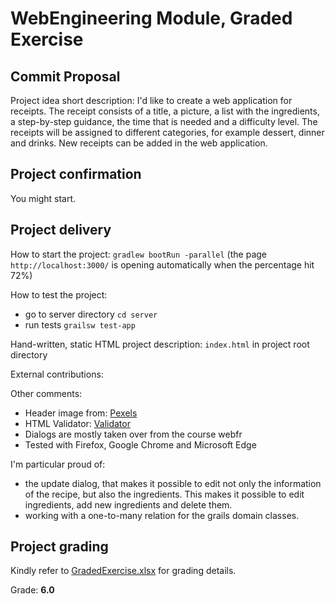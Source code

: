 # WebEngineering Module, Graded Exercise

## Commit Proposal

Project idea short description: I'd like to create a web application for receipts. The receipt consists of a title, a picture, a list with the ingredients, a step-by-step guidance, the time that is needed and a difficulty level. The receipts will be assigned to different categories, for example dessert, dinner and drinks. New receipts can be added in the web application.

## Project confirmation

You might start.

## Project delivery <to be filled by student>

How to start the project: `gradlew bootRun -parallel` (the page `http://localhost:3000/` is opening automatically when the percentage hit 72%)

How to test the project: 
 * go to server directory `cd server` 
 * run tests `grailsw test-app`

Hand-written, static HTML 
project description: `index.html` in project root directory

External contributions:
 
Other comments: 
 * Header image from: [Pexels](https://www.pexels.com/de-de/royalty-free-images/ "Pexels")
 * HTML Validator: [Validator](https://validator.nu/ "Validator")
 * Dialogs are mostly taken over from the course webfr
 * Tested with Firefox, Google Chrome and Microsoft Edge

I'm particular proud of:
 * the update dialog, that makes it possible to edit not only the information of the recipe, but also the ingredients. This makes it possible to edit ingredients, add new ingredients and delete them.
 * working with a one-to-many relation for the grails domain classes.

## Project grading 

Kindly refer to [GradedExercise.xlsx](GradedExercise.xlsx) for grading details.

Grade: **6.0**
